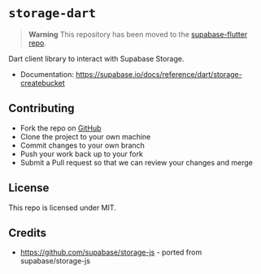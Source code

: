 # `storage-dart`

> **Warning**
> This repository has been moved to the [supabase-flutter repo](https://github.com/supabase/supabase-flutter/tree/main/packages/storage_client).

Dart client library to interact with Supabase Storage.

- Documentation: https://supabase.io/docs/reference/dart/storage-createbucket

## Contributing

- Fork the repo on [GitHub](https://github.com/supabase/storage-dart)
- Clone the project to your own machine
- Commit changes to your own branch
- Push your work back up to your fork
- Submit a Pull request so that we can review your changes and merge

## License

This repo is licensed under MIT.

## Credits

- https://github.com/supabase/storage-js - ported from supabase/storage-js
